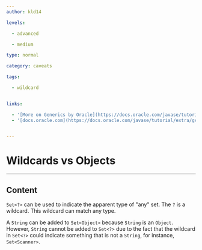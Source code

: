 ```yaml
---
author: kld14

levels:

  - advanced

  - medium

type: normal

category: caveats

tags:

  - wildcard


links:

  - '[More on Generics by Oracle](https://docs.oracle.com/javase/tutorial/java/generics/index.html){website}'
  - '[docs.oracle.com](https://docs.oracle.com/javase/tutorial/extra/generics/morefun.html){website}'


---
```


# Wildcards vs Objects

---
## Content

`Set<?>` can be used to indicate the apparent type of "any" set. The `?` is a wildcard. This wildcard can match any type.

A `String` can be added to `Set<Object>` because `String` is an `Object`. However, `String` cannot be added to `Set<?>` due to the fact that the wildcard in `Set<?>` could indicate something that is not a `String`, for instance, `Set<Scanner>`.

